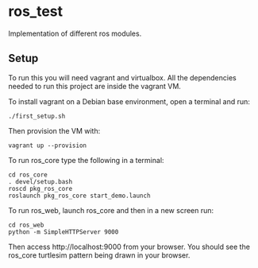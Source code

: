 # ros_test
Implementation of different ros modules.

## Setup
To run this you will need vagrant and virtualbox. All the dependencies needed to run this project are inside the vagrant VM.

To install vagrant on a Debian base environment, open a terminal and run:
```
./first_setup.sh
```

Then provision the VM with:
```
vagrant up --provision
```

To run ros_core type the following in a terminal:
```
cd ros_core
. devel/setup.bash
roscd pkg_ros_core
roslaunch pkg_ros_core start_demo.launch
```

To run ros_web, launch ros_core and then in a new screen run:
```
cd ros_web
python -m SimpleHTTPServer 9000
```
Then access http://localhost:9000 from your browser. You should see the ros_core turtlesim pattern being drawn in your browser.

